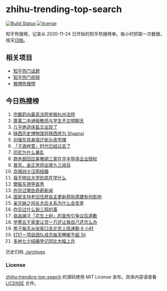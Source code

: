 # zhihu-trending-top-search

[![Build Status](https://github.com/justjavac/zhihu-trending-top-search/workflows/ci/badge.svg?branch=main)](https://github.com/justjavac/zhihu-trending-top-search/actions)
[![license](https://img.shields.io/github/license/justjavac/zhihu-trending-top-search)](https://github.com/justjavac/zhihu-trending-top-search/blob/main/LICENSE)

知乎热搜榜，记录从 2020-11-24 日开始的知乎热搜榜单。每小时抓取一次数据，按天[归档](./archives)。

## 相关项目

- [知乎热门话题](https://github.com/justjavac/zhihu-trending-hot-questions)
- [知乎热门视频](https://github.com/justjavac/zhihu-trending-hot-video)
- [微博热搜榜](https://github.com/justjavac/weibo-trending-hot-search)

## 今日热搜榜

<!-- BEGIN -->
<!-- 最后更新时间 Tue Sep 02 2025 09:42:41 GMT+0800 (China Standard Time) -->

1. [宗馥莉向最高法院举报杭州法院](https://www.zhihu.com/search?q=%E5%AE%97%E9%A6%A5%E8%8E%89%E5%90%91%E6%9C%80%E9%AB%98%E6%B3%95%E9%99%A2%E4%B8%BE%E6%8A%A5%E6%9D%AD%E5%B7%9E%E6%B3%95%E9%99%A2)
1. [蓬莱二中通报教师与学生不文明聊天](https://www.zhihu.com/search?q=%E8%93%AC%E8%8E%B1%E4%BA%8C%E4%B8%AD%E9%80%9A%E6%8A%A5%E6%95%99%E5%B8%88%E4%B8%8E%E5%AD%A6%E7%94%9F%E4%B8%8D%E6%96%87%E6%98%8E%E8%81%8A%E5%A4%A9)
1. [几乎绝迹床虱又出现了](https://www.zhihu.com/search?q=%E5%87%A0%E4%B9%8E%E7%BB%9D%E8%BF%B9%E5%BA%8A%E8%99%B1%E5%8F%88%E5%87%BA%E7%8E%B0%E4%BA%86)
1. [陕西历史博物馆将陕西拼为 Shaanxi](https://www.zhihu.com/search?q=%E9%99%95%E8%A5%BF%E5%8E%86%E5%8F%B2%E5%8D%9A%E7%89%A9%E9%A6%86%E5%B0%86%E9%99%95%E8%A5%BF%E6%8B%BC%E4%B8%BA%20Shaanxi)
1. [刘强东现身宿迁街头夜市摊](https://www.zhihu.com/search?q=%E5%88%98%E5%BC%BA%E4%B8%9C%E7%8E%B0%E8%BA%AB%E5%AE%BF%E8%BF%81%E8%A1%97%E5%A4%B4%E5%A4%9C%E5%B8%82%E6%91%8A)
1. [「子涵梓萱」时代已经过去了](https://www.zhihu.com/search?q=%E3%80%8C%E5%AD%90%E6%B6%B5%E6%A2%93%E8%90%B1%E3%80%8D%E6%97%B6%E4%BB%A3%E5%B7%B2%E7%BB%8F%E8%BF%87%E5%8E%BB%E4%BA%86)
1. [印尼为什么暴乱](https://www.zhihu.com/search?q=%E5%8D%B0%E5%B0%BC%E4%B8%BA%E4%BB%80%E4%B9%88%E6%9A%B4%E4%B9%B1)
1. [商务部回应美撤销三家在华半导体企业授权](https://www.zhihu.com/search?q=%E5%95%86%E5%8A%A1%E9%83%A8%E5%9B%9E%E5%BA%94%E7%BE%8E%E6%92%A4%E9%94%80%E4%B8%89%E5%AE%B6%E5%9C%A8%E5%8D%8E%E5%8D%8A%E5%AF%BC%E4%BD%93%E4%BC%81%E4%B8%9A%E6%8E%88%E6%9D%83)
1. [普京、金正恩将出席九三阅兵](https://www.zhihu.com/search?q=%E6%99%AE%E4%BA%AC%E3%80%81%E9%87%91%E6%AD%A3%E6%81%A9%E5%B0%86%E5%87%BA%E5%B8%AD%E4%B9%9D%E4%B8%89%E9%98%85%E5%85%B5)
1. [京城四少汪雨结婚](https://www.zhihu.com/search?q=%E4%BA%AC%E5%9F%8E%E5%9B%9B%E5%B0%91%E6%B1%AA%E9%9B%A8%E7%BB%93%E5%A9%9A)
1. [我不明白大学到底在学什么](https://www.zhihu.com/search?q=%E6%88%91%E4%B8%8D%E6%98%8E%E7%99%BD%E5%A4%A7%E5%AD%A6%E5%88%B0%E5%BA%95%E5%9C%A8%E5%AD%A6%E4%BB%80%E4%B9%88)
1. [樊振东德甲首秀](https://www.zhihu.com/search?q=%E6%A8%8A%E6%8C%AF%E4%B8%9C%E5%BE%B7%E7%94%B2%E9%A6%96%E7%A7%80)
1. [你见过哪些奇葩新闻](https://www.zhihu.com/search?q=%E4%BD%A0%E8%A7%81%E8%BF%87%E5%93%AA%E4%BA%9B%E5%A5%87%E8%91%A9%E6%96%B0%E9%97%BB)
1. [国家支持老旧住房自主更新原拆原建有何影响](https://www.zhihu.com/search?q=%E5%9B%BD%E5%AE%B6%E6%94%AF%E6%8C%81%E8%80%81%E6%97%A7%E4%BD%8F%E6%88%BF%E8%87%AA%E4%B8%BB%E6%9B%B4%E6%96%B0%E5%8E%9F%E6%8B%86%E5%8E%9F%E5%BB%BA%E6%9C%89%E4%BD%95%E5%BD%B1%E5%93%8D)
1. [亲兄妹之间长大后关系为什么会变差](https://www.zhihu.com/search?q=%E4%BA%B2%E5%85%84%E5%A6%B9%E4%B9%8B%E9%97%B4%E9%95%BF%E5%A4%A7%E5%90%8E%E5%85%B3%E7%B3%BB%E4%B8%BA%E4%BB%80%E4%B9%88%E4%BC%9A%E5%8F%98%E5%B7%AE)
1. [你见过什么毁三观的事](https://www.zhihu.com/search?q=%E4%BD%A0%E8%A7%81%E8%BF%87%E4%BB%80%E4%B9%88%E6%AF%81%E4%B8%89%E8%A7%82%E7%9A%84%E4%BA%8B)
1. [良品铺子「花生上树」的宣传引争议后道歉](https://www.zhihu.com/search?q=%E8%89%AF%E5%93%81%E9%93%BA%E5%AD%90%E3%80%8C%E8%8A%B1%E7%94%9F%E4%B8%8A%E6%A0%91%E3%80%8D%E7%9A%84%E5%AE%A3%E4%BC%A0%E5%BC%95%E4%BA%89%E8%AE%AE%E5%90%8E%E9%81%93%E6%AD%89)
1. [学费五千家里让贷一万还让我自己还怎么办](https://www.zhihu.com/search?q=%E5%AD%A6%E8%B4%B9%E4%BA%94%E5%8D%83%E5%AE%B6%E9%87%8C%E8%AE%A9%E8%B4%B7%E4%B8%80%E4%B8%87%E8%BF%98%E8%AE%A9%E6%88%91%E8%87%AA%E5%B7%B1%E8%BF%98%E6%80%8E%E4%B9%88%E5%8A%9E)
1. [男子每天从张家口去北京上班通勤 6 小时](https://www.zhihu.com/search?q=%E7%94%B7%E5%AD%90%E6%AF%8F%E5%A4%A9%E4%BB%8E%E5%BC%A0%E5%AE%B6%E5%8F%A3%E5%8E%BB%E5%8C%97%E4%BA%AC%E4%B8%8A%E7%8F%AD%E9%80%9A%E5%8B%A4%206%20%E5%B0%8F%E6%97%B6)
1. [钉钉一项目团队成员每天睡眠不超 5h](https://www.zhihu.com/search?q=%E9%92%89%E9%92%89%E4%B8%80%E9%A1%B9%E7%9B%AE%E5%9B%A2%E9%98%9F%E6%88%90%E5%91%98%E6%AF%8F%E5%A4%A9%E7%9D%A1%E7%9C%A0%E4%B8%8D%E8%B6%85%205h)
1. [多地七夕结婚登记同比大幅上升](https://www.zhihu.com/search?q=%E5%A4%9A%E5%9C%B0%E4%B8%83%E5%A4%95%E7%BB%93%E5%A9%9A%E7%99%BB%E8%AE%B0%E5%90%8C%E6%AF%94%E5%A4%A7%E5%B9%85%E4%B8%8A%E5%8D%87)

<!-- END -->

历史归档 [./archives](./archives)

### License

[zhihu-trending-top-search](https://github.com/justjavac/zhihu-trending-top-search) 的源码使用 MIT License
发布。具体内容请查看 [LICENSE](./LICENSE) 文件。
